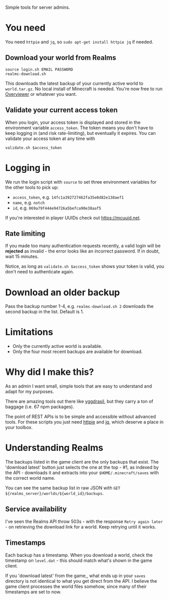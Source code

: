Simple tools for server admins.

# You need

You need `httpie` and `jq`, so `sudo apt-get install httpie jq` if needed.

## Download your world from Realms

```
source login.sh EMAIL PASSWORD
realms-download.sh
```

This downloads the latest backup of your currently active world to `world.tar.gz`.
No local install of Minecraft is needed. You're now free to run [Overviewer](https://overviewer.org/) or whatever you want.

## Validate your current access token

When you login, your access token is displayed and stored in the environment variable `access_token`. The token means you don't have to keep logging in (and risk rate-limiting), but eventually it expires.
You can validate your access token at any time with
```
validate.sh $access_token
```

# Logging in

We run the login script with `source` to set three environment variables for the other tools to pick up:
- `access_token`, e.g. `14fc1a392727462fa35e0d82e138aef1`
- `name`, e.g. `notch`
- `id`, e.g. `069a79f444e94726a5befca90e38aaf5`

If you're interested in player UUIDs check out https://mcuuid.net.

## Rate limiting

If you made too many authentication requests recently, a valid login will be **rejected** as invalid - the error looks like an incorrect password. If in doubt, wait 15 minutes.

Notice, as long as `validate.sh $access_token` shows your token is valid, you don't need to authenticate again.

# Download an older backup

Pass the backup number 1-4, e.g. `realms-download.sh 2` downloads the second backup in the list. Default is 1.

# Limitations

- Only the currently active world is available.
- Only the four most recent backups are available for download.

# Why did I make this?

As an admin I want small, simple tools that are easy to understand and adapt for my purposes.

There are amazing tools out there like [yggdrasil](https://github.com/zekesonxx/node-yggdrasil), but they carry a ton of baggage (i.e. 67 npm packages).

The point of REST APIs is to be simple and accessible without advanced tools. For these scripts you just need [httpie](https://httpie.org/) and [jq](https://stedolan.github.io/jq/), which deserve a place in your toolbox.

# Understanding Realms

The backups listed in the game client are the only backups that exist. The 'download latest' button just selects the one at the top - #1, as indexed by the API - downloads it and extracts into your `$HOME/.minecraft/saves` with the correct world name.

You can see the same backup list in raw JSON with `GET ${realms_server}/worlds/${world_id}/backups`.

## Service availability

I've seen the Realms API throw 503s - with the response `Retry again later` - on retrieving the download link for a world. Keep retrying until it works.

## Timestamps

Each backup has a timestamp. When you download a world, check the timestamp on `level.dat` - this should match what's shown in the game client.

If you 'download latest' from the game,, what ends up in your `saves` directory is not identical to what you get direct from the API. I believe the game client processes the world files somehow, since many of their timestamps are set to now.
